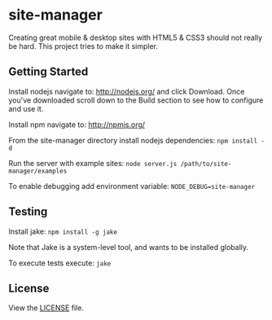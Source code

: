 site-manager
========================================

Creating great mobile & desktop sites with HTML5 & CSS3 should not really be hard. This project tries to make
it simpler.

Getting Started
-----------------

Install nodejs navigate to: http://nodejs.org/ and click Download. Once you've downloaded scroll down to the Build section to see how to configure and use it.

Install npm navigate to: http://npmjs.org/

From the site-manager directory install nodejs dependencies: `npm install -d`

Run the server with example sites: `node server.js /path/to/site-manager/examples`

To enable debugging add environment variable:
`NODE_DEBUG=site-manager`

Testing
-----------------

Install jake: `npm install -g jake`

Note that Jake is a system-level tool, and wants to be installed globally.

To execute tests execute: `jake`

## License

View the [LICENSE](https://raw.github.com/jolira/site-manager/master/LICENSE.txt) file.